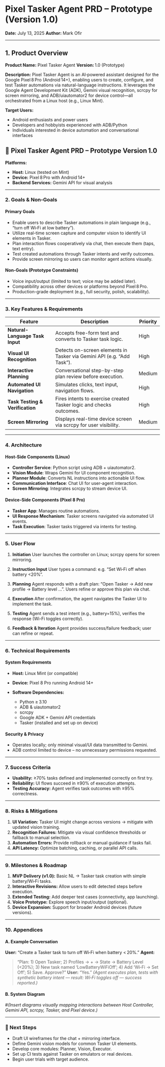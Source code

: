 # Pixel Tasker Agent PRD – Prototype (Version 1.0)

**Date:** July 13, 2025
**Author:** Mark Ofir

---

## 1. **Product Overview**

**Product Name:** Pixel Tasker Agent
**Version:** 1.0 (Prototype)

**Description:**
Pixel Tasker Agent is an AI‑powered assistant designed for the Google Pixel 8 Pro (Android 14+), enabling users to create, configure, and test Tasker automations via natural-language instructions. It leverages the Google Agent Development Kit (ADK), Gemini visual recognition, scrcpy for screen mirroring, and ADB/uiautomator2 for device control—all orchestrated from a Linux host (e.g., Linux Mint).

**Target Users:**

* Android enthusiasts and power users
* Developers and hobbyists experienced with ADB/Python
* Individuals interested in device automation and conversational interfaces

## 📌 Pixel Tasker Agent PRD – Prototype Version 1.0

**Platforms:**

* **Host:** Linux (tested on Mint)
* **Device:** Pixel 8 Pro with Android 14+
* **Backend Services:** Gemini API for visual analysis

---

### 2. **Goals & Non-Goals**

#### **Primary Goals**

* Enable users to describe Tasker automations in plain language (e.g., “turn off Wi‑Fi at low battery”).
* Utilize real-time screen capture and computer vision to identify UI elements in Tasker.
* Plan interaction flows cooperatively via chat, then execute them (taps, text entry).
* Test created automations through Tasker intents and verify outcomes.
* Provide screen mirroring so users can monitor agent actions visually.

#### **Non-Goals (Prototype Constraints)**

* Voice input/output (limited to text; voice may be added later).
* Compatibility across other devices or platforms beyond Pixel 8 Pro.
* Production-grade deployment (e.g., full security, polish, scalability).

---

### 3. **Key Features & Requirements**

| Feature                         | Description                                                            | Priority |
| ------------------------------- | ---------------------------------------------------------------------- | -------- |
| **Natural-Language Task Input** | Accepts free-form text and converts to Tasker task logic.              | High     |
| **Visual UI Recognition**       | Detects on-screen elements in Tasker via Gemini API (e.g. “Add Task”). | High     |
| **Interactive Planning**        | Conversational step-by-step plan review before execution.              | Medium   |
| **Automated UI Navigation**     | Simulates clicks, text input, navigation flows.                        | High     |
| **Task Testing & Verification** | Fires intents to exercise created Tasker logic and checks outcomes.    | High     |
| **Screen Mirroring**            | Displays real-time device screen via scrcpy for user visibility.       | Medium   |

---

### 4. **Architecture**

#### **Host-Side Components (Linux)**

* **Controller Service**: Python script using ADB + uiautomator2.
* **Vision Module**: Wraps Gemini for UI component recognition.
* **Planner Module**: Converts NL instructions into actionable UI flow.
* **Communication Interface**: Chat UI for user-agent interaction.
* **Screen Mirroring**: Integrates scrcpy to stream device UI.

#### **Device-Side Components (Pixel 8 Pro)**

* **Tasker App**: Manages routine automations.
* **UI Response Mechanism**: Tasker screens navigated via automated UI events.
* **Task Execution**: Tasker tasks triggered via intents for testing.

---

### 5. **User Flow**

1. **Initiation**
   User launches the controller on Linux; scrcpy opens for screen mirroring.

2. **Instruction Input**
   User types a command: e.g. “Set Wi‑Fi off when battery <20%”.

3. **Planning**
   Agent responds with a draft plan: “Open Tasker → Add new profile → Battery level …”.
   Users refine or approve this plan via chat.

4. **Execution**
   After confirmation, the agent navigates the Tasker UI to implement the task.

5. **Testing**
   Agent sends a test intent (e.g., battery=15%), verifies the response (Wi-Fi toggles correctly).

6. **Feedback & Iteration**
   Agent provides success/failure feedback; user can refine or repeat.

---

### 6. **Technical Requirements**

#### **System Requirements**

* **Host:** Linux Mint (or compatible)
* **Device:** Pixel 8 Pro running Android 14+
* **Software Dependencies:**

  * Python ≥ 3.10
  * ADB & uiautomator2
  * scrcpy
  * Google ADK + Gemini API credentials
  * Tasker (installed and set up on device)

#### **Security & Privacy**

* Operates locally; only minimal visual/UI data transmitted to Gemini.
* ADB control limited to device – no unnecessary permissions requested.

---

### 7. **Success Criteria**

* **Usability:** ≥70% tasks defined and implemented correctly on first try.
* **Reliability:** UI flows succeed in ≥90% of execution attempts.
* **Testing Accuracy:** Agent verifies task outcomes with ≥95% correctness.

---

### 8. **Risks & Mitigations**

1. **UI Variation:** Tasker UI might change across versions → mitigate with updated vision training.
2. **Recognition Failures:** Mitigate via visual confidence thresholds or fallback to manual selection.
3. **Automation Errors:** Provide rollback or manual guidance if tasks fail.
4. **API Latency:** Optimize batching, caching, or parallel API calls.

---

### 9. **Milestones & Roadmap**

1. **MVP Delivery (v1.0):** Basic NL → Tasker task creation with simple battery/Wi‑Fi tasks.
2. **Interactive Revisions:** Allow users to edit detected steps before execution.
3. **Extended Testing:** Add deeper test cases (connectivity, app launching).
4. **Voice Prototype:** Explore speech input/output (optional).
5. **Device Expansion:** Support for broader Android devices (future versions).

---

### 10. **Appendices**

#### A. Example Conversation

**User:** “Create a Tasker task to turn off Wi‑Fi when battery < 20%.”
**Agent:**

> “Plan: 1) Open Tasker; 2) Profiles → + → State → Battery Level (<20%); 3) New task named ‘LowBatteryWiFiOff’; 4) Add ‘Wi‑Fi → Set Off’; 5) Save. Approve?”
> **User:** “Yes.”
> *(Agent executes plan, tests with synthetic battery intent — result: Wi‑Fi toggles off — success reported.)*

#### B. System Diagram

#*(Insert diagrams visually mapping interactions between Host Controller, Gemini API, scrcpy, Tasker, and Pixel device.)*

---

### 🧠 Next Steps

* Draft UI wireframes for the chat + mirroring interface.
* Define Gemini vision models for common Tasker UI elements.
* Develop core modules: Planner, Vision, Executor.
* Set up CI tests against Tasker on emulators or real devices.
* Begin user trials with target audience.